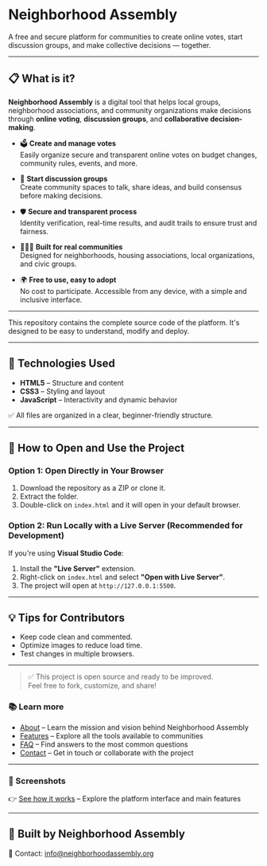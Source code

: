 # Neighborhood Assembly

A free and secure platform for communities to create online votes, start discussion groups, and make collective decisions — together.

---

## 📋 What is it?

**Neighborhood Assembly** is a digital tool that helps local groups, neighborhood associations, and community organizations make decisions through **online voting**, **discussion groups**, and **collaborative decision-making**.

- 🗳️ **Create and manage votes**  
  Easily organize secure and transparent online votes on budget changes, community rules, events, and more.
  
- 💬 **Start discussion groups**  
  Create community spaces to talk, share ideas, and build consensus before making decisions.
  
- 🛡️ **Secure and transparent process**  
  Identity verification, real-time results, and audit trails to ensure trust and fairness.
  
- 🧑‍🤝‍🧑 **Built for real communities**  
  Designed for neighborhoods, housing associations, local organizations, and civic groups.
  
- 🌍 **Free to use, easy to adopt**  
  No cost to participate. Accessible from any device, with a simple and inclusive interface.

---
This repository contains the complete source code of the platform. It's designed to be easy to understand, modify and deploy.

---

## 🚀 Technologies Used
- **HTML5** – Structure and content
- **CSS3** – Styling and layout
- **JavaScript** – Interactivity and dynamic behavior

✅ All files are organized in a clear, beginner-friendly structure.

---

## 🔧 How to Open and Use the Project

### Option 1: Open Directly in Your Browser
1. Download the repository as a ZIP or clone it.
2. Extract the folder.
3. Double-click on `index.html` and it will open in your default browser.

### Option 2: Run Locally with a Live Server (Recommended for Development)
If you're using **Visual Studio Code**:
1. Install the **"Live Server"** extension.
2. Right-click on `index.html` and select **"Open with Live Server"**.
3. The project will open at `http://127.0.0.1:5500`.

---

## 💡 Tips for Contributors
- Keep code clean and commented.
- Optimize images to reduce load time.
- Test changes in multiple browsers.

---

> ✅ This project is open source and ready to be improved.  
> Feel free to fork, customize, and share!

### 📚 Learn more

- [About](about.md) – Learn the mission and vision behind Neighborhood Assembly  
- [Features](features.md) – Explore all the tools available to communities  
- [FAQ](faqs.md) – Find answers to the most common questions  
- [Contact](contact.md) – Get in touch or collaborate with the project  

---

### 📸 Screenshots  
👉 [See how it works](screenshots.md) – Explore the platform interface and main features  

---

## 🙌 Built by Neighborhood Assembly
📧 Contact: info@neighborhoodassembly.org
